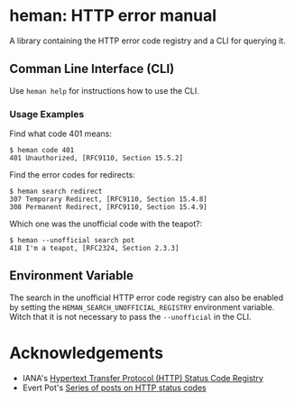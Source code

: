 # heman: HTTP error manual

A library containing the HTTP error code registry and a CLI for querying it.

## Comman Line Interface (CLI)

Use `heman help` for instructions how to use the CLI.

### Usage Examples

Find what code 401 means:

```
$ heman code 401
401 Unauthorized, [RFC9110, Section 15.5.2]
```

Find the error codes for redirects:

```
$ heman search redirect
307 Temporary Redirect, [RFC9110, Section 15.4.8]
308 Permanent Redirect, [RFC9110, Section 15.4.9]
```

Which one was the unofficial code with the teapot?:

```
$ heman --unofficial search pot
418 I'm a teapot, [RFC2324, Section 2.3.3]
```

## Environment Variable

The search in the unofficial HTTP error code registry can also be enabled by setting the `HEMAN_SEARCH_UNOFFICIAL_REGISTRY` environment variable. Witch that it is not necessary to pass the `--unofficial` in the CLI.

# Acknowledgements

* IANA's [Hypertext Transfer Protocol (HTTP) Status Code Registry][iana]
* Evert Pot's [Series of posts on HTTP status codes][evert]

[iana]: https://www.iana.org/assignments/http-status-codes/http-status-codes.xhtml
[evert]: https://evertpot.com/http/
